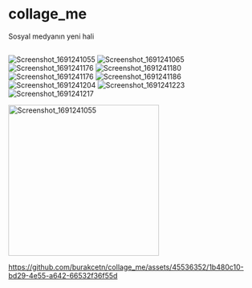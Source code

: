 # collage_me

Sosyal medyanın yeni hali

## 


![Screenshot_1691241055](https://github.com/burakcetn/collage_me/assets/45536352/674fac9b-fd20-4811-98cf-c007c7b700ef)
![Screenshot_1691241065](https://github.com/burakcetn/collage_me/assets/45536352/05620552-3439-464c-988c-b3b5247f94d4)
![Screenshot_1691241176](https://github.com/burakcetn/collage_me/assets/45536352/f5b3cc5a-9fb7-457e-adde-e3c5c2829ae3)
![Screenshot_1691241180](https://github.com/burakcetn/collage_me/assets/45536352/07efb934-3cd4-4cd2-a575-482ac733c9f9)
![Screenshot_1691241176](https://github.com/burakcetn/collage_me/assets/45536352/36bb0b1c-3511-4b1c-b830-4d2e5956ce3c)
![Screenshot_1691241186](https://github.com/burakcetn/collage_me/assets/45536352/4b0709e5-0dc1-4fb9-8fe8-ad6fa331032c)
![Screenshot_1691241204](https://github.com/burakcetn/collage_me/assets/45536352/3e806ac2-1a40-4a19-9946-ab30739f573f)
![Screenshot_1691241223](https://github.com/burakcetn/collage_me/assets/45536352/2aa22a01-cff2-4df9-adf8-6cd6ed6927ec)
![Screenshot_1691241217](https://github.com/burakcetn/collage_me/assets/45536352/af1b2025-d4ed-4f22-b7c3-92f5bcbf1132)


<img src="https://github.com/burakcetn/collage_me/assets/45536352/674fac9b-fd20-4811-98cf-c007c7b700ef" alt="Screenshot_1691241055" height="300">


https://github.com/burakcetn/collage_me/assets/45536352/1b480c10-bd29-4e55-a642-66532f36f55d

